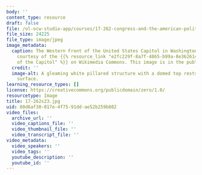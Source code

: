 ```yaml
---
body: ''
content_type: resource
draft: false
file: /ol-ocw-studio-app/courses/17-262-congress-and-the-american-political-system-ii-spring-2023/17-262s23.jpg
file_size: 24225
file_type: image/jpeg
image_metadata:
  caption: The Western Front of the United States Capitol in Washington, DC. (Image
    courtesy of the {{% resource_link "e2fc229f-8a7f-4865-b99a-8e362614f996" "Architect
    of the Capitol" %}} on Wikimedia Commons. This image is in the public domain.)
  credit: ''
  image-alt: A gleaming white pillared structure with a domed top rests on a grassy
    surface.
learning_resource_types: []
license: https://creativecommons.org/publicdomain/zero/1.0/
resourcetype: Image
title: 17-262s23.jpg
uid: 80d6af30-017e-4f75-91dd-ae52b259b802
video_files:
  archive_url: ''
  video_captions_file: ''
  video_thumbnail_file: ''
  video_transcript_file: ''
video_metadata:
  video_speakers: ''
  video_tags: ''
  youtube_description: ''
  youtube_id: ''
---
```


